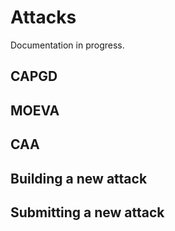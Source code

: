 # Attacks

Documentation in progress.


## CAPGD

## MOEVA

## CAA

## Building a new attack

## Submitting a new attack